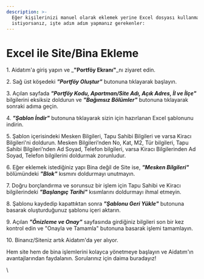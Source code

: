 ```yaml
---
description: >-
  Eğer kişilerinizi manuel olarak eklemek yerine Excel dosyası kullanmak
  istiyorsanız, işte adım adım yapmanız gerekenler:
---
```


# Excel ile Site/Bina Ekleme



1\. Aidatım'a giriş yapın ve _**"Portföy Ekranı"**_nı ziyaret edin.

2\. Sağ üst köşedeki _**"Portföy Oluştur"**_ butonuna tıklayarak başlayın.

3\. Açılan sayfada _**"Portföy Kodu, Apartman/Site Adı, Açık Adres, İl ve İlçe"**_ bilgilerini eksiksiz doldurun ve _**"Bağımsız Bölümler"**_ butonuna tıklayarak sonraki adıma geçin.

4\. _**"Şablon İndir"**_ butonuna tıklayarak sizin için hazırlanan Excel şablonunu indirin.

5\. Şablon içerisindeki Mesken Bilgileri, Tapu Sahibi Bilgileri ve varsa Kiracı Bilgileri'ni doldurun. Mesken Bilgileri’nden No, Kat, M2, Tür bilgileri, Tapu Sahibi Bilgileri’nden Ad Soyad, Telefon bilgileri, varsa Kiracı Bilgilerinden Ad Soyad, Telefon bilgilerini doldurmak zorunludur.

6\. Eğer eklemek istediğiniz yapı Bina değil de Site ise, _**"Mesken Bilgileri"**_ bölümündeki _**"Blok"**_ kısmını doldurmayı unutmayın.

7\. Doğru borçlandırma ve sorunsuz bir işlem için Tapu Sahibi ve Kiracı bilgilerindeki _**"Başlangıç Tarihi"**_ kısımlarını doldurmayı ihmal etmeyin.

8\. Şablonu kaydedip kapattıktan sonra _**"Şablonu Geri Yükle"**_ butonuna basarak oluşturduğunuz şablonu içeri aktarın.

9\. Açılan _**"Önizleme ve Onay"**_ sayfasında girdiğiniz bilgileri son bir kez kontrol edin ve "Onayla ve Tamamla" butonuna basarak işlemi tamamlayın.

10\. Binanız/Siteniz artık Aidatım'da yer alıyor.

&#x20;

Hem site hem de bina işlemlerini kolayca yönetmeye başlayın ve Aidatım'ın avantajlarından faydalanın. Sorularınız için daima buradayız!

\
